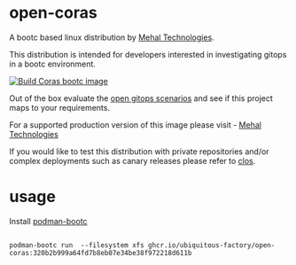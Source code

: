 # open-coras

A bootc based linux distribution by [Mehal Technologies](https://mehal.tech).

This distribution is intended for developers interested in investigating gitops in a bootc environment.

[![Build Coras bootc image](https://github.com/ubiquitous-factory/open-coras/actions/workflows/build-coras.yaml/badge.svg)](https://github.com/ubiquitous-factory/open-coras/actions/workflows/build-coras.yaml)

Out of the box evaluate the [open gitops scenarios](https://docs.mehal.tech/tutorials) and see if this project maps to your requirements. 

For a supported production version of this image please visit - [Mehal Technologies](https://docs.mehal.tech/coras)

If you would like to test this distribution with private repositories and/or complex deployments such as canary releases please refer to [clos](https://docs.mehal.tech/clos).

# usage 

Install [podman-bootc](https://github.com/containers/podman-bootc?tab=readme-ov-file#streamlining-podman--bootc-interactions)
```

podman-bootc run  --filesystem xfs ghcr.io/ubiquitous-factory/open-coras:320b2b999a64fd7b8eb07e34be38f972218d611b
```
